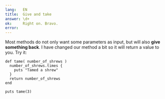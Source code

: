 ```yaml
---
lang:   EN
title:  Give and take
answer: \d+
ok:     Right on. Bravo.
error:
---
```


Most methods do not only want some parameters as input, but will also __give something back__.
I have changed our method a bit so it will return a value to you. Try it:

    def tame( number_of_shrews )
      number_of_shrews.times {
        puts "Tamed a shrew"
      }
      return number_of_shrews
    end

    puts tame(3)
